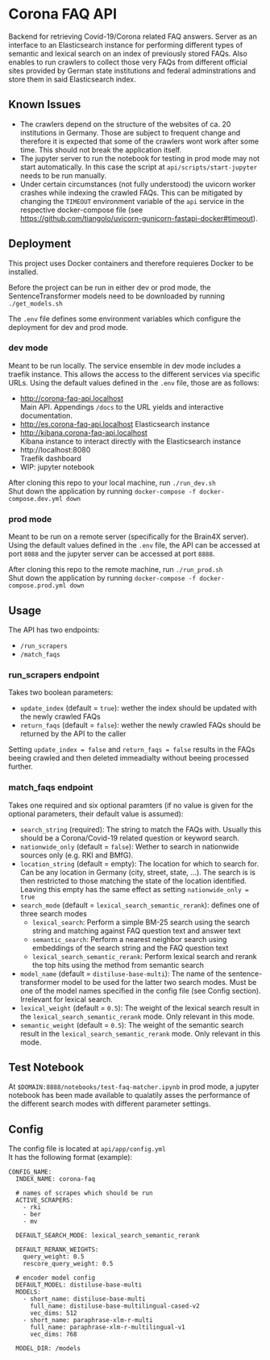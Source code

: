 # Corona FAQ API
Backend for retrieving Covid-19/Corona related FAQ answers. Server as an interface to an Elasticsearch instance for performing different types of semantic and lexical search on an index of previously stored FAQs. Also enables to run crawlers to collect those very FAQs from different official sites provided by German state institutions and federal adminstrations and store them in said Elasticsearch index.

## Known Issues
* The crawlers depend on the structure of the websites of ca. 20 institutions in Germany. Those are subject to frequent change and therefore it is expected that some of the crawlers wont work after some time. This should not break the application itself.
* The jupyter server to run the notebook for testing in prod mode may not start automatically. In this case the script at `api/scripts/start-jupyter` needs to be run manually.
* Under certain circumstances (not fully understood) the uvicorn worker crashes while indexing the crawled FAQs. This can be mitigated by changing the `TIMEOUT` environment variable of the `api` service in the respective docker-compose file (see https://github.com/tiangolo/uvicorn-gunicorn-fastapi-docker#timeout).

## Deployment
This project uses Docker containers and therefore requieres Docker to be installed.

Before the project can be run in either dev or prod mode, the SentenceTransformer models need to be downloaded by running `./get_models.sh`

The `.env` file defines some environment variables which configure the deployment for dev and prod mode.

### dev mode
Meant to be run locally. The service ensemble in dev mode includes a traefik instance. This allows the access to the different services via specific URLs. Using the default values defined in the `.env` file, those are as follows:
* http://corona-faq-api.localhost  
Main API. Appendings `/docs` to the URL yields and interactive documentation.
* http://es.corona-faq-api.localhost
Elasticsearch instance
* http://kibana.corona-faq-api.localhost  
Kibana instance to interact directly with the Elasticsearch instance
* http://localhost:8080  
Traefik dashboard
* WIP: jupyter notebook

After cloning this repo to your local machine, run ```./run_dev.sh```  
Shut down the application by running ```docker-compose -f docker-compose.dev.yml down```

### prod mode
Meant to be run on a remote server (specifically for the Brain4X server). Using the default values defined in the `.env` file, the API can be accessed at port `8088` and the jupyter server can be accessed  at port `8888`.

After cloning this repo to the remote machine, run ```./run_prod.sh```  
Shut down the application by running ```docker-compose -f docker-compose.prod.yml down```

## Usage
The API has two endpoints:
* `/run_scrapers`
* `/match_faqs`

### run_scrapers endpoint
Takes two boolean parameters:
* `update_index` (default = `true`): wether the index should be updated with the newly crawled FAQs
* `return_faqs` (default =  `false`): wether the newly crawled FAQs should be returned by the API to the caller

Setting `update_index = false` and `return_faqs = false` results in the FAQs beeing crawled and then deleted immeadialty without beeing processed further.

### match_faqs endpoint
Takes one required and six optional paramters (if no value is given for the optional parameters, their default value is assumed):
* `search_string` (required): The string to match the FAQs with. Usually this should be a Corona/Covid-19 related question or keyword search.
* `nationwide_only` (default = `false`): Wether to search in nationwide sources only (e.g. RKI and BMfG).
* `location_string` (default = empty): The location for which to search for. Can be any location in Germany (city, street, state, ...). The search is is then restricted to those matching the state of the location identified. Leaving this empty has the same effect as setting `nationwide_only = true`
* `search_mode` (default = `lexical_search_semantic_rerank`): defines one of three search modes
    * `lexical_search`: Perform a simple BM-25 search using the search string and matching against FAQ question text and answer text 
    * `semantic_search`: Perform a nearest neighbor search using embeddings of the search string and the FAQ question text
    * `lexical_search_semantic_rerank`: Perform lexical search and rerank the top hits using the method from semantic search
* `model_name` (default = `distiluse-base-multi`): The name of the sentence-transformer model to be used for the latter two search modes. Must be one of the model names specified in the config file (see Config section). Irrelevant for lexical search.
* `lexical_weight` (default = `0.5`): The weight of the lexical search result in the `lexical_search_semantic_rerank` mode. Only relevant in this mode.
* `semantic_weight` (default = `0.5`): The weight of the semantic search result in the `lexical_search_semantic_rerank` mode. Only relevant in this mode.

## Test Notebook
At `$DOMAIN:8888/notebooks/test-faq-matcher.ipynb` in prod mode, a jupyter notebook has been made available to qualatily asses the performance of the different search modes with different parameter settings.

## Config
The config file is located at `api/app/config.yml`  
It has the following format (example):

```
CONFIG_NAME:
  INDEX_NAME: corona-faq

  # names of scrapes which should be run
  ACTIVE_SCRAPERS:
    - rki
    - ber
    - mv

  DEFAULT_SEARCH_MODE: lexical_search_semantic_rerank

  DEFAULT_RERANK_WEIGHTS:
    query_weight: 0.5
    rescore_query_weight: 0.5

  # encoder model config
  DEFAULT_MODEL: distiluse-base-multi
  MODELS:
    - short_name: distiluse-base-multi
      full_name: distiluse-base-multilingual-cased-v2
      vec_dims: 512
    - short_name: paraphrase-xlm-r-multi
      full_name: paraphrase-xlm-r-multilingual-v1
      vec_dims: 768

  MODEL_DIR: /models
  ```

